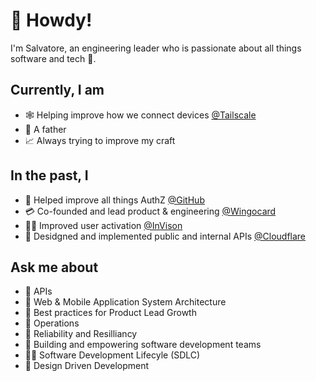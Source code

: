 # 👋 Howdy!

I'm Salvatore, an engineering leader who is passionate about all things software and tech 🤖.

## Currently, I am

* 🕸️ Helping improve how we connect devices [@Tailscale](https://github.com/tailscale)
* 👶 A father
* 📈 Always trying to improve my craft

## In the past, I

* 🛂 Helped improve all things AuthZ [@GitHub](https://github.com/github)
* 💳 Co-founded and lead product & engineering [@Wingocard](https://github.com/wingocard)
* 👨‍🎨 Improved user activation [@InVison](https://github.com/invisionapp)
* 🤖 Desidgned and implemented public and internal APIs [@Cloudflare](https://github.com/cloudflare)

## Ask me about

* 🚪 APIs
* 🕋 Web & Mobile Application System Architecture
* 🚀 Best practices for Product Lead Growth
* 🚨 Operations
* 🗿 Reliability and Resilliancy
* 👏 Building and empowering software development teams
* 🚴‍♂️ Software Development Lifecyle (SDLC)
* 🍥 Design Driven Development
